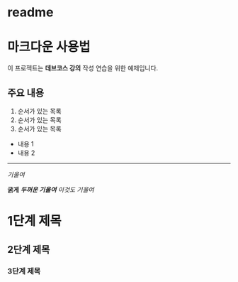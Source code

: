 # readme
# 마크다운 사용법
이 프로젝트는 **데브코스 강의** 작성 연습을 위한 예제입니다.

## 주요 내용
1.  순서가 있는 목록
2.  순서가 있는 목록
3.  순서가 있는 목록


- 내용 1
- 내용 2
 ---

 _기울여_

**굵게**
**_두꺼운 기울여_**
*이것도 기울여*

# 1단계 제목 
## 2단계 제목 
### 3단계 제목 
